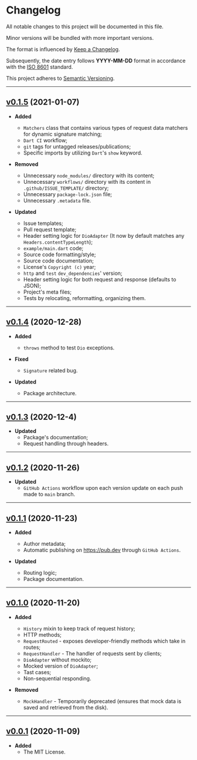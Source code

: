 # Changelog

All notable changes to this project will be documented in this file.

Minor versions will be bundled with more important versions.

The format is influenced by [Keep a Changelog](https://keepachangelog.com/en/1.0.0/).

Subsequently, the date entry follows **YYYY-MM-DD** format in accordance with the [ISO 8601](https://www.iso.org/iso-8601-date-and-time-format.html) standard.

This project adheres to [Semantic Versioning](https://semver.org/spec/v2.0.0.html).

---

## [v0.1.5] (2021-01-07)

- **Added**
  - `Matchers` class that contains various types of request data matchers for dynamic signature matching;
  - `Dart CI` workflow;
  - `git` tags for untagged releases/publications;
  - Specific imports by utilizing `Dart`'s `show` keyword.

- **Removed**
  - Unnecessary `node_modules/` directory with its content;
  - Unnecessary `workflows/` directory with its content in `.github/ISSUE_TEMPLATE/` directory;
  - Unnecessary `package-lock.json` file;
  - Unnecessary `.metadata` file.

- **Updated**
  - Issue templates;
  - Pull request template;
  - Header setting logic for `DioAdapter` (It now by default matches any `Headers.contentTypeLength`);
  - `example/main.dart` code;
  - Source code formatting/style;
  - Source code documentation;
  - License's `Copyright (c)` year;
  - `http` and `test` `dev_dependencies`' version;
  - Header setting logic for both request and response (defaults to JSON);
  - Project's meta files;
  - Tests by relocating, reformatting, organizing them.

---

## [v0.1.4] (2020-12-28)

- **Added**
  - `throws` method to test `Dio` exceptions.

- **Fixed**
  - `Signature` related bug.

- **Updated**
  - Package architecture.

---

## [v0.1.3] (2020-12-4)

- **Updated**
  - Package's documentation;
  - Request handling through headers.

---

## [v0.1.2] (2020-11-26)

- **Updated**
  - `GitHub Actions` workflow upon each version update on each push made to `main` branch.

---

## [v0.1.1] (2020-11-23)

- **Added**
  - Author metadata;
  - Automatic publishing on <https://pub.dev> through `GitHub Actions`.

- **Updated**
  - Routing logic;
  - Package documentation.

---

## [v0.1.0] (2020-11-20)

- **Added**
  - `History` mixin to keep track of request history;
  - HTTP methods;
  - `RequestRouted` - exposes developer-friendly methods which take in routes;
  - `RequestHandler` - The handler of requests sent by clients;
  - `DioAdapter` without mockito;
  - Mocked version of `DioAdapter`;
  - Tast cases;
  - Non-sequential responding.

- **Removed**
  - `MockHandler` - Temporarily deprecated (ensures that mock data is saved and retrieved from the disk).

---

## [v0.0.1] (2020-11-09)

- **Added**
  - The MIT License.

[v0.1.5]: https://github.com/lomsa-dev/http-mock-adapter/compare/19310519550fc6402eb760ee5f3ef0757d187b89...ff0b5b1c9d976e774002f3176fa0b6acd193c715
[v0.1.4]: https://github.com/lomsa-dev/http-mock-adapter/compare/21f5d211b8a798206fe4a727bff3a60eb8e3dcaf...19310519550fc6402eb760ee5f3ef0757d187b89
[v0.1.3]: https://github.com/lomsa-dev/http-mock-adapter/compare/c0ab40ed59d3898ebf03d706b25ca8b91c2d065d...21f5d211b8a798206fe4a727bff3a60eb8e3dcaf
[v0.1.2]: https://github.com/lomsa-dev/http-mock-adapter/compare/87c41f1758660b94efc1538de39fb04bb12c0b95...c0ab40ed59d3898ebf03d706b25ca8b91c2d065d
[v0.1.1]: https://github.com/lomsa-dev/http-mock-adapter/compare/c3da8b18fb583cac0500f9899c4901f40fdf18e5...87c41f1758660b94efc1538de39fb04bb12c0b95
[v0.1.0]: https://github.com/lomsa-dev/http-mock-adapter/compare/7d3ffbf4f85ae69327b1736f9268df24607d7ccb...c3da8b18fb583cac0500f9899c4901f40fdf18e5
[v0.0.1]: https://github.com/lomsa-dev/http-mock-adapter/compare/447829b2969300e0ff7e9d6a7c6697cd5744b632...7d3ffbf4f85ae69327b1736f9268df24607d7ccb
